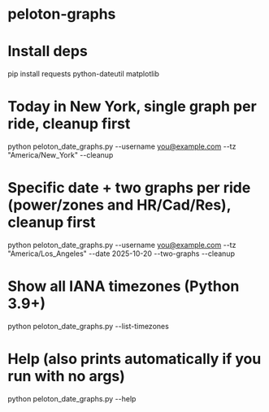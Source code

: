 # peloton-graphs
# Install deps
pip install requests python-dateutil matplotlib

# Today in New York, single graph per ride, cleanup first
python peloton_date_graphs.py --username you@example.com --tz "America/New_York" --cleanup

# Specific date + two graphs per ride (power/zones and HR/Cad/Res), cleanup first
python peloton_date_graphs.py --username you@example.com --tz "America/Los_Angeles" --date 2025-10-20 --two-graphs --cleanup

# Show all IANA timezones (Python 3.9+)
python peloton_date_graphs.py --list-timezones

# Help (also prints automatically if you run with no args)
python peloton_date_graphs.py --help
